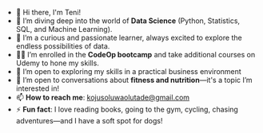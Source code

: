 
- 👋 Hi there, I'm Teni!
- 🔭 I’m diving deep into the world of **Data Science** (Python, Statistics, SQL, and Machine Learning).
- 🌱 I’m a curious and passionate learner, always excited to explore the endless possibilities of data.  
- 👩‍💻 I’m enrolled in the **CodeOp bootcamp** and take additional courses on Udemy to hone my skills.  
- 🤔 I’m open to exploring my skills in a practical business environment
- 💬 I’m open to conversations about **fitness and nutrition**—it's a topic I’m interested in!  
 - 📫 **How to reach me**: [kojusoluwaolutade@gmail.com](mailto:kojusoluwaolutade@gmail.com)  
- ⚡ **Fun fact**: I love reading books, going to the gym, cycling, chasing adventures—and I have a soft spot for dogs!   

<!--
**ProTeni/ProTeni** is a ✨ _special_ ✨ repository because its `README.md` (this file) appears on your GitHub profile.

Here are some ideas to get you started:



-->
